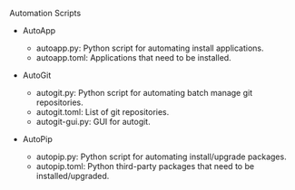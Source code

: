 Automation Scripts

- AutoApp

  - autoapp.py: Python script for automating install applications.
  - autoapp.toml: Applications that need to be installed.

- AutoGit

  - autogit.py: Python script for automating batch manage git repositories.
  - autogit.toml: List of git repositories.
  - autogit-gui.py: GUI for autogit.

- AutoPip

  - autopip.py: Python script for automating install/upgrade packages.
  - autopip.toml: Python third-party packages that need to be installed/upgraded.
